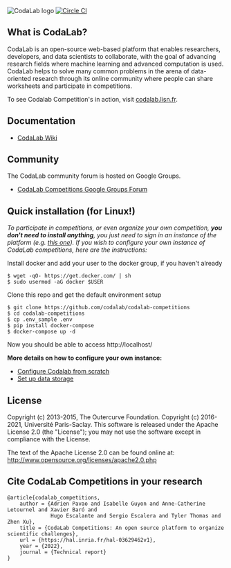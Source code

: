 ![CodaLab logo](codalab/apps/web/static/img/codalab-logo-fullcolor-positive.png) [![Circle CI](https://circleci.com/gh/codalab/codalab-competitions.svg?style=shield)](https://circleci.com/gh/codalab/codalab-competitions)



## What is CodaLab?

CodaLab is an open-source web-based platform that enables researchers, developers, and data scientists to collaborate, with the goal of advancing research fields where machine learning and advanced computation is used.  CodaLab helps to solve many common problems in the arena of data-oriented research through its online community where people can share worksheets and participate in competitions.

To see Codalab Competition's in action, visit [codalab.lisn.fr](https://codalab.lisn.fr/).

## Documentation

- [CodaLab Wiki](https://github.com/codalab/codalab/wiki)

## Community

The CodaLab community forum is hosted on Google Groups.
- [CodaLab Competitions Google Groups Forum](https://groups.google.com/forum/#!forum/codalab-competitions)


## Quick installation (for Linux!)

_To participate in competitions, or even organize your own competition, **you don't need to install anything**, you just need to sign in an instance of the platform (e.g. [this one](https://codalab.lisn.fr/)). 
If you wish to configure your own instance of CodaLab competitions, here are the instructions:_

Install docker and add your user to the docker group, if you haven't already

```
$ wget -qO- https://get.docker.com/ | sh
$ sudo usermod -aG docker $USER
```

Clone this repo and get the default environment setup
```
$ git clone https://github.com/codalab/codalab-competitions
$ cd codalab-competitions
$ cp .env_sample .env
$ pip install docker-compose
$ docker-compose up -d
```

Now you should be able to access http://localhost/

**More details on how to configure your own instance:**
- [Configure Codalab from scratch](https://github.com/codalab/codalab-competitions/wiki/Setup-Local-Competitions#user-content-get-the-source-code)
- [Set up data storage](https://github.com/codalab/codalab-competitions/wiki/Storage)


## License

Copyright (c) 2013-2015, The Outercurve Foundation.
Copyright (c) 2016-2021, Université Paris-Saclay.
This software is released under the Apache License 2.0 (the "License"); you may not use the software except in compliance with the License.

The text of the Apache License 2.0 can be found online at:
http://www.opensource.org/licenses/apache2.0.php

## Cite CodaLab Competitions in your research

```
@article{codalab_competitions,
    author = {Adrien Pavao and Isabelle Guyon and Anne-Catherine Letournel and Xavier Baró and 
              Hugo Escalante and Sergio Escalera and Tyler Thomas and Zhen Xu},
    title = {CodaLab Competitions: An open source platform to organize scientific challenges},
    url = {https://hal.inria.fr/hal-03629462v1},
    year = {2022},
    journal = {Technical report}
}
```

